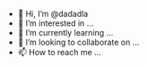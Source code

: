- 👋 Hi, I’m @dadadla
- 👀 I’m interested in ...
- 🌱 I’m currently learning ...
- 💞️ I’m looking to collaborate on ...
- 📫 How to reach me ...

<!---
dadadla/dadadla is a ✨ special ✨ repository because its `README.md` (this file) appears on your GitHub profile.
You can click the Preview link to take a look at your changes.
--->
